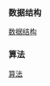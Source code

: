 ### 数据结构
[数据结构](https://github.com/ningbaoqi/DataStructureAndAlgorithm/blob/master/README-DataStructure%20.md)
### 算法
[算法](https://github.com/ningbaoqi/DataStructureAndAlgorithm/blob/master/README-DataStructure%20.md)

